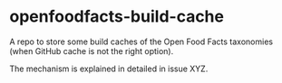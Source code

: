 # openfoodfacts-build-cache

A repo to store some build caches of the Open Food Facts taxonomies (when GitHub cache is not the right option).

The mechanism is explained in detailed in issue XYZ.
